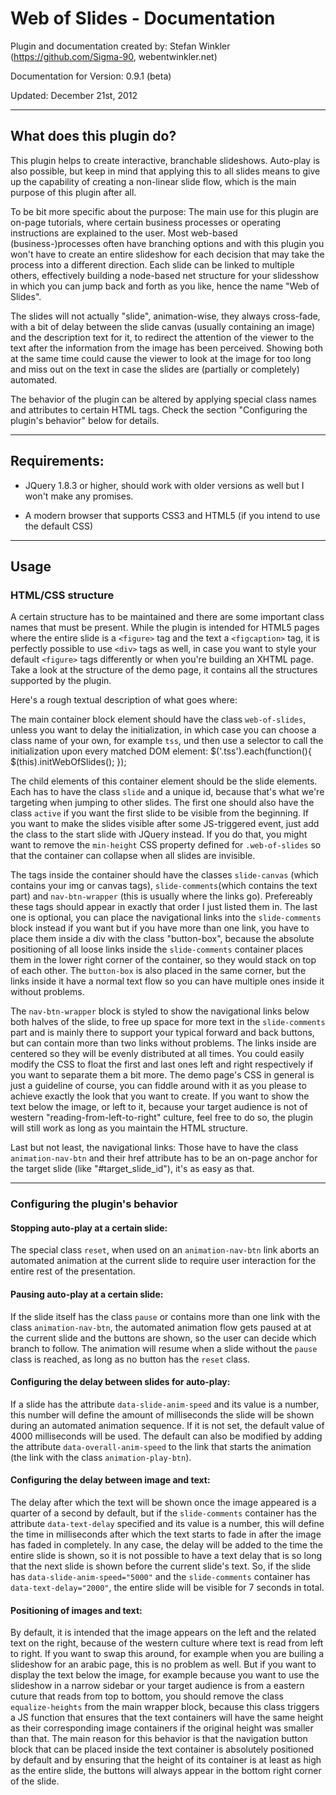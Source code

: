 Web of Slides - Documentation
=============================

Plugin and documentation created by: Stefan Winkler (https://github.com/Sigma-90, webentwinkler.net)

Documentation for Version: 0.9.1 (beta)

Updated: December 21st, 2012

------------------------------------------

What does this plugin do?
-------------------------

This plugin helps to create interactive, branchable slideshows. Auto-play is also possible, 
but keep in mind that applying this to all slides means to give up the capability of 
creating a non-linear slide flow, which is the main purpose of this plugin after all. 

To be bit more specific about the purpose: The main use for this plugin are on-page tutorials, 
where certain business processes or operating instructions are explained to the user. 
Most web-based (business-)processes often have branching options and with this plugin you won't have to 
create an entire slideshow for each decision that may take the process into a different direction. 
Each slide can be linked to multiple others, effectively building a node-based net structure for your
slidesshow in which you can jump back and forth as you like, hence the name "Web of Slides".

The slides will not actually "slide", animation-wise, they always cross-fade, with a bit of delay 
between the slide canvas (usually containing an image) and the description text for it, to redirect 
the attention of the viewer to the text after the information from the image has been perceived. 
Showing both at the same time could cause the viewer to look at the image for too long and miss out 
on the text in case the slides are (partially or completely) automated.

The behavior of the plugin can be altered by applying special class names and attributes to certain 
HTML tags. Check the section "Configuring the plugin's behavior" below for details.

------------------------------------------

Requirements:
-------------

 - JQuery 1.8.3 or higher, should work with older versions as well but I won't make any promises.

 - A modern browser that supports CSS3 and HTML5 (if you intend to use the default CSS)

------------------------------------------


Usage
-----

### HTML/CSS structure ###

A certain structure has to be maintained and there are some important class names that must be present.
While the plugin is intended for HTML5 pages where the entire slide is a `<figure>` tag and the text a 
`<figcaption>` tag, it is perfectly possible to use `<div>` tags as well, in case you want to style your 
default `<figure>` tags differently or when you're building an XHTML page. Take a look at the structure 
of the demo page, it contains all the structures supported by the plugin. 

Here's a rough textual description of what goes where:

The main container block element should have the class `web-of-slides`, unless you want to delay the 
initialization, in which case you can choose a class name of your own, for example `tss`, und then use a 
selector to call the initialization upon every matched DOM element:
	$('.tss').each(function(){ $(this).initWebOfSlides(); });

The child elements of this container element should be the slide elements. Each has to have the class 
`slide` and a unique id, because that's what we're targeting when jumping to other slides. The first one 
should also have the class `active` if you want the first slide to be visible from the beginning. 
If you want to make the slides visible after some JS-triggered event, just add the class to the start slide 
with JQuery instead. If you do that, you might want to remove the `min-height` CSS property defined for 
`.web-of-slides` so that the container can collapse when all slides are invisible.

The tags inside the container should have the classes `slide-canvas` (which contains your img or canvas tags), 
`slide-comments`(which contains the text part) and `nav-btn-wrapper` (this is usually where the links go).
Prefereably these tags should appear in exactly that order I just listed them in. The last one is optional, you 
can place the navigational links into the `slide-comments` block instead if you want but if you have more than 
one link, you have to place them inside a div with the class "button-box", because the absolute positioning 
of all loose links inside the `slide-comments` container places them in the lower right corner of the container, 
so they would stack on top of each other. The `button-box` is also placed in the same corner, but the links 
inside it have a normal text flow so you can have multiple ones inside it without problems.

The `nav-btn-wrapper` block is styled to show the navigational links below both halves of the slide, to free 
up space for more text in the `slide-comments` part and is mainly there to support your typical forward and back 
buttons, but can contain more than two links without problems. The links inside are centered so they will be 
evenly distributed at all times. You could easily modify the CSS to float the first and last ones left and right 
respectively if you want to separate them a bit more. The demo page's CSS in general is just a guideline of 
course, you can fiddle around with it as you please to achieve exactly the look that you want to create. 
If you want to show the text below the image, or left to it, because your target audience is not of western 
"reading-from-left-to-right" culture, feel free to do so, the plugin will still work as long as you maintain 
the HTML structure.

Last but not least, the navigational links: Those have to have the class `animation-nav-btn` and their href
attribute has to be an on-page anchor for the target slide (like "#target_slide_id"), it's as easy as that.

---------------------------

### Configuring the plugin's behavior ###

#### Stopping auto-play at a certain slide: ####

The special class `reset`, when used on an `animation-nav-btn` link aborts an automated animation at the 
current slide to require user interaction for the entire rest of the presentation. 

#### Pausing auto-play at a certain slide: ####

If the slide itself has the class `pause` or contains more than one link with the class 
`animation-nav-btn`, the automated animation flow gets paused at at the current slide and the 
buttons are shown, so the user can decide which branch to follow. The animation will resume when 
a slide without the `pause` class is reached, as long as no button has the `reset` class.

#### Configuring the delay between slides for auto-play: ####

If a slide has the attribute `data-slide-anim-speed` and its value is a number, this number will 
define the amount of milliseconds the slide will be shown during an automated animation sequence.
If it is not set, the default value of 4000 milliseconds will be used. The default can also be
modified by adding the attribute `data-overall-anim-speed` to the link that starts the animation 
(the link with the class `animation-play-btn`).

#### Configuring the delay between image and text: ####

The delay after which the text will be shown once the image appeared is a quarter of a second by 
default, but if the `slide-comments` container has the attribute `data-text-delay` specified and 
its value is a number, this will define the time in milliseconds after which the text starts to 
fade in after the image has faded in completely. In any case, the delay will be added to the time 
the entire slide is shown, so it is not possible to have a text delay that is so long that the next 
slide is shown before the current slide's text. So, if the slide has `data-slide-anim-speed="5000"` 
and the `slide-comments` container has `data-text-delay="2000"`, the entire slide will be visible 
for 7 seconds in total.

#### Positioning of images and text: ####

By default, it is intended that the image appears on the left and the related text on the right,
because of the western culture where text is read from left to right. If you want to swap this 
around, for example when you are builing a slideshow for an arabic page, this is no problem as well. 
But if you want to display the text below the image, for example because you want to use the 
slideshow in a narrow sidebar or your target audience is from a eastern cuture that reads from 
top to bottom, you should remove the class `equalize-heights` from the main wrapper block, because 
this class triggers a JS function that ensures that the text containers will have the same height as 
their corresponding image containers if the original height was smaller than that. The main reason 
for this behavior is that the navigation button block that can be placed inside the text container 
is absolutely positioned by default and by ensuring that the height of its container is at least as 
high as the entire slide, the buttons will always appear in the bottom right corner of the slide.